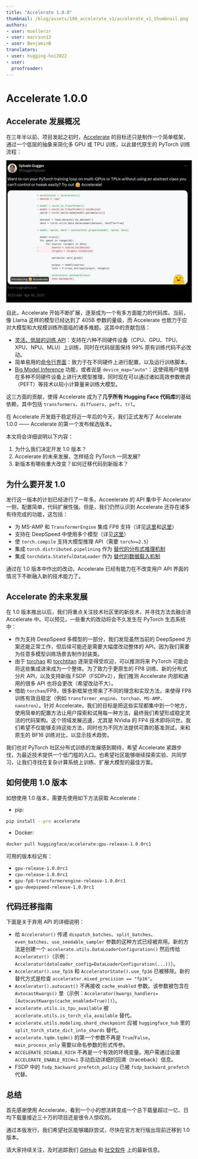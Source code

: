 ```yaml
---
title: "Accelerate 1.0.0"
thumbnail: /blog/assets/186_accelerate_v1/accelerate_v1_thumbnail.png
authors:
- user: muellerzr
- user: marcsun13
- user: BenjaminB
translators:
- user: hugging-hoi2022
- user:
  proofreader:
---
```


# Accelerate 1.0.0

## Accelerate 发展概况

在三年半以前、项目发起之初时，[Accelerate](https://github.com/huggingface/accelerate) 的目标还只是制作一个简单框架，通过一个低层的抽象来简化多 GPU 或 TPU 训练，以此替代原生的 PyTorch 训练流程：

![Sylvain's tweet announcing accelerate](https://raw.githubusercontent.com/muellerzr/presentations/master/talks/ai_dev_2024/sylvain_tweet.JPG)

自此，Accelerate 开始不断扩展，逐渐成为一个有多方面能力的代码库。当前，像 Llama 这样的模型已经达到了 405B 参数的量级，而 Accelerate 也致力于应对大模型和大规模训练所面临的诸多难题。这其中的贡献包括：

* [灵活、低层的训练 API](https://huggingface.co/docs/accelerate/basic_tutorials/migration)：支持在六种不同硬件设备（CPU、GPU、TPU、XPU、NPU、MLU）上训练，同时在代码层面保持 99% 原有训练代码不必改动。
* 简单易用的[命令行界面](https://huggingface.co/docs/accelerate/basic_tutorials/launch)：致力于在不同硬件上进行配置，以及运行训练脚本。
* [Big Model Inference](https://huggingface.co/docs/accelerate/usage_guides/big_modeling) 功能，或者说是 `device_map="auto"`：这使得用户能够在多种不同硬件设备上进行大模型推理，同时现在可以通过诸如高效参数微调（PEFT）等技术以较小计算量来训练大模型。

这三方面的贡献，使得 Accelerate 成为了**几乎所有 Hugging Face 代码库**的基础依赖，其中包括 `transformers`、`diffusers`、`peft`、`trl`。

在 Accelerate 开发趋于稳定将近一年后的今天，我们正式发布了 Accelerate 1.0.0 —— Accelerate 的第一个发布候选版本。

本文将会详细说明以下内容：

1. 为什么我们决定开发 1.0 版本？
2. Accelerate 的未来发展，怎样结合 PyTorch 一同发展?
3. 新版本有哪些重大改变？如何迁移代码到新版本？

## 为什么要开发 1.0

发行这一版本的计划已经进行了一年多。Acceelerate 的 API 集中于 Accelerator 一侧，配置简单，代码扩展性强。但是，我们仍然认识到 Accelerate 还存在诸多有待完成的功能，这包括：

* 为 MS-AMP 和 `TransformerEngine` 集成 FP8 支持（详见[这里](https://github.com/huggingface/accelerate/tree/main/benchmarks/fp8/transformer_engine)和[这里](https://github.com/huggingface/accelerate/tree/main/benchmarks/fp8/ms_amp)）
* 支持在 DeepSpeed 中使用多个模型（详见[这里](https://huggingface.co/docs/accelerate/usage_guides/deepspeed_multiple_model)）
* 使 `torch.compile` 支持大模型推理 API（需要 `torch>=2.5`）
* 集成 `torch.distributed.pipelining` 作为 [替代的分布式推理机制](https://huggingface.co/docs/accelerate/main/en/usage_guides/distributed_inference#memory-efficient-pipeline-parallelism-experimental)
* 集成 `torchdata.StatefulDataLoader` 作为 [替代的数据载入机制](https://github.com/huggingface/accelerate/blob/main/examples/by_feature/checkpointing.py)

通过在 1.0 版本中作出的改动，Accelerate 已经有能力在不改变用户 API 界面的情况下不断融入新的技术能力了。

## Accelerate 的未来发展

在 1.0 版本推出以后，我们将重点关注技术社区里的新技术，并寻找方法去融合进 Accelerate 中。可以预见，一些重大的改动将会不久发生在 PyTorch 生态系统中：

* 作为支持 DeepSpeed 多模型的一部分，我们发现虽然当前的 DeepSpeed 方案还能正常工作，但后续可能还是需要大幅度改动整体的 API。因为我们需要为任意多模型训练场景去制作封装类。
* 由于 [torchao](https://github.com/pytorch/ao) 和 [torchtitan](https://github.com/pytorch/torchtitan) 逐渐变得受欢迎，可以推测将来 PyTorch 可能会将这些集成进来成为一个整体。为了致力于更原生的 FP8 训练、新的分布式分片 API，以及支持新版 FSDP（FSDPv2），我们推测 Accelerate 内部和通用的很多 API 也将会更改（希望改动不大）。
* 借助 `torchao`/FP8，很多新框架也带来了不同的理念和实现方法，来使得 FP8 训练有效且稳定（例如 `transformer_engine`、`torchao`、`MS-AMP`、`nanotron`）。针对 Accelerate，我们的目标是把这些实现都集中到一个地方，使用简单的配置方法让用户探索和试用每一种方法，最终我们希望形成稳定灵活的代码架构。这个领域发展迅速，尤其是 NVidia 的 FP4 技术即将问世。我们希望不仅能够支持这些方法，同时也为不同方法提供可靠的基准测试，来和原生的 BF16 训练对比，以显示技术趋势。

我们也对 PyTorch 社区分布式训练的发展感到期待，希望 Accelerate 紧跟步伐，为最近技术提供一个低门槛的入口。也希望社区能够继续探索实验、共同学习，让我们寻找在复杂计算系统上训练、扩展大模型的最佳方案。

## 如何使用 1.0 版本

如想使用 1.0 版本，需要先使用如下方法获取 Accelerate：

* pip:

```bash
pip install --pre accelerate
```

* Docker:

```bash
docker pull huggingface/accelerate:gpu-release-1.0.0rc1
```

可用的版本标记有：
* `gpu-release-1.0.0rc1`
* `cpu-release-1.0.0rc1`
* `gpu-fp8-transformerengine-release-1.0.0rc1`
* `gpu-deepspeed-release-1.0.0rc1`

## 代码迁移指南

下面是关于弃用 API 的详细说明：

* 给 `Accelerator()` 传递 `dispatch_batches`、`split_batches`、`even_batches`、`use_seedable_sampler` 参数的这种方式已经被弃用。新的方法是创建一个 `accelerate.utils.DataLoaderConfiguration()` 然后传给 `Accelerator()`（示例：`Accelerator(dataloader_config=DataLoaderConfiguration(...))`）。 
* `Accelerator().use_fp16` 和 `AcceleratorState().use_fp16` 已被移除。新的替代方式是检查 `accelerator.mixed_precision == "fp16"`。
* `Accelerator().autocast()` 不再接收 `cache_enabled` 参数。该参数被包含在 `AutocastKwargs()` 里（示例：`Accelerator(kwargs_handlers=[AutocastKwargs(cache_enabled=True)])`）。
* `accelerate.utils.is_tpu_available` 被 `accelerate.utils.is_torch_xla_available` 替代。
* `accelerate.utils.modeling.shard_checkpoint` 应被 `huggingface_hub` 里的 `split_torch_state_dict_into_shards` 替代。
* `accelerate.tqdm.tqdm()` 的第一个参数不再是 `True`/`False`，`main_process_only` 需要以命名参数的形式传参。
* `ACCELERATE_DISABLE_RICH` 不再是一个有效的环境变量。用户需通过设置 `ACCELERATE_ENABLE_RICH=1` 手动启动详细的回溯（traceback）信息。
* FSDP 中的 `fsdp_backward_prefetch_policy` 已被 `fsdp_backward_prefetch` 代替。

## 总结

首先感谢使用 Accelerate，看到一个小的想法转变成一个总下载量超过一亿、日均下载量接近三十万的项目还是很令人惊叹的。

通过本版发行，我们希望社区能够踊跃尝试，尽快在官方发行版出现前迁移到 1.0 版本。

请大家持续关注，及时追踪我们 [GitHub](https://github.com/huggingface/accelerate) 和 [社交软件](https://x.com/TheZachMueller) 上的最新信息。
